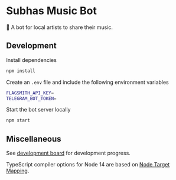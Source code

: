 # Subhas Music Bot

🎸 A bot for local artists to share their music.

## Development

Install dependencies

```sh
npm install
```

Create an `.env` file and include the following environment variables

```sh
FLAGSMITH_API_KEY=
TELEGRAM_BOT_TOKEN=
```

Start the bot server locally

```sh
npm start
```

## Miscellaneous

See [development board](https://github.com/jsstrn/subhas-music-bot/projects/1) for development progress.

TypeScript compiler options for Node 14 are based on [Node Target Mapping](https://github.com/microsoft/TypeScript/wiki/Node-Target-Mapping).
